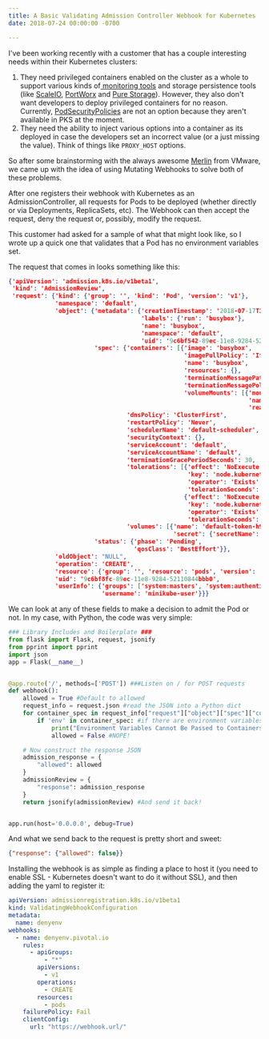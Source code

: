 ```yaml
---
title: A Basic Validating Admission Controller Webhook for Kubernetes
date: 2018-07-24 00:00:00 -0700

---
```

I've been working recently with a customer that has a couple interesting needs within their Kubernetes clusters:

1. They need privileged containers enabled on the cluster as a whole to support various kinds of[ monitoring tools](https://www.outcoldsolutions.com/docs/monitoring-kubernetes/v4/) and storage persistence tools (like [ScaleIO](https://github.com/VxFlex-OS/charts/tree/master/vxflex-csi), [PortWorx](https://github.com/portworx/helm) and [Pure Storage](https://github.com/purestorage/helm-charts)).  However, they also don't want developers to deploy privileged containers for no reason.  Currently, [PodSecurityPolicies](https://kubernetes.io/docs/concepts/policy/pod-security-policy/) are not an option because they aren't available in PKS at the moment.
2. They need the ability to inject various options into a container as its deployed in case the developers set an incorrect value (or a just missing the value).   Think of things like `PROXY_HOST` options.

So after some brainstorming with the always awesome [Merlin](https://twitter.com/virtualmerlin?lang=en) from VMware, we came up with the idea of using Mutating Webhooks to solve both of these problems.

After one registers their webhook with Kubernetes as an AdmissionController, all requests for Pods to be deployed (whether directly or via Deployments, ReplicaSets, etc).  The Webhook can then accept the request, deny the request or, possibly, modify the request.

This customer had asked for a sample of what that might look like, so I wrote up a quick one that validates that a Pod has no environment variables set.  

The request that comes in looks something like this:

```json
{'apiVersion': 'admission.k8s.io/v1beta1',
 'kind': 'AdmissionReview',
 'request': {'kind': {'group': '', 'kind': 'Pod', 'version': 'v1'},
             'namespace': 'default',
             'object': {'metadata': {'creationTimestamp': '2018-07-17T18:09:56Z',
                                     'labels': {'run': 'busybox'},
                                     'name': 'busybox',
                                     'namespace': 'default',
                                     'uid': '9c6bf542-89ec-11e8-9284-52110844bbb0'},
                        'spec': {'containers': [{'image': 'busybox',
                                                 'imagePullPolicy': 'IfNotPresent',
                                                 'name': 'busybox',
                                                 'resources': {},
                                                 'terminationMessagePath': '/dev/termination-log',
                                                 'terminationMessagePolicy': 'File',
                                                 'volumeMounts': [{'mountPath': '/var/run/secrets/kubernetes.io/serviceaccount',
                                                                   'name': 'default-token-h978h',
                                                                   'readOnly': "TRUE"}]}],
                                 'dnsPolicy': 'ClusterFirst',
                                 'restartPolicy': 'Never',
                                 'schedulerName': 'default-scheduler',
                                 'securityContext': {},
                                 'serviceAccount': 'default',
                                 'serviceAccountName': 'default',
                                 'terminationGracePeriodSeconds': 30,
                                 'tolerations': [{'effect': 'NoExecute',
                                                  'key': 'node.kubernetes.io/not-ready',
                                                  'operator': 'Exists',
                                                  'tolerationSeconds': 300},
                                                 {'effect': 'NoExecute',
                                                  'key': 'node.kubernetes.io/unreachable',
                                                  'operator': 'Exists',
                                                  'tolerationSeconds': 300}],
                                 'volumes': [{'name': 'default-token-h978h',
                                              'secret': {'secretName': 'default-token-h978h'}}]},
                        'status': {'phase': 'Pending',
                                   'qosClass': 'BestEffort'}},
             'oldObject': "NULL",
             'operation': 'CREATE',
             'resource': {'group': '', 'resource': 'pods', 'version': 'v1'},
             'uid': '9c6bf8fc-89ec-11e8-9284-52110844bbb0',
             'userInfo': {'groups': ['system:masters', 'system:authenticated'],
                          'username': 'minikube-user'}}}
```

We can look at any of these fields to make a decision to admit the Pod or not.   In my case, with Python, the code was very simple:

```python
### Library Includes and Boilerplate ###
from flask import Flask, request, jsonify
from pprint import pprint
import json
app = Flask(__name__)


@app.route('/', methods=['POST']) ###Listen on / for POST requests
def webhook():
    allowed = True #Default to allowed
    request_info = request.json #read the JSON into a Python dict
    for container_spec in request_info["request"]["object"]["spec"]["containers"]: #For each container defined in the request
        if 'env' in container_spec: #if there are environment variables set....
            print("Environment Variables Cannot Be Passed to Containers")
            allowed = False #NOPE!

	# Now construct the response JSON
    admission_response = {
        "allowed": allowed
    }
    admissionReview = {
        "response": admission_response
    }
    return jsonify(admissionReview) #And send it back!


app.run(host='0.0.0.0', debug=True)

```
And what we send back to the request is pretty short and sweet:

```json
{"response": {"allowed": false}}
```
Installing the webhook is as simple as finding a place to host it (you need to enable SSL - Kubernetes doesn't want to do it without SSL), and then adding the yaml to register it:

```yaml
apiVersion: admissionregistration.k8s.io/v1beta1
kind: ValidatingWebhookConfiguration
metadata:
  name: denyenv
webhooks:
  - name: denyenv.pivotal.io
    rules:
      - apiGroups:
          - "*"
        apiVersions:
          - v1
        operations:
          - CREATE
        resources:
          - pods
    failurePolicy: Fail
    clientConfig:
      url: "https://webhook.url/"
```

